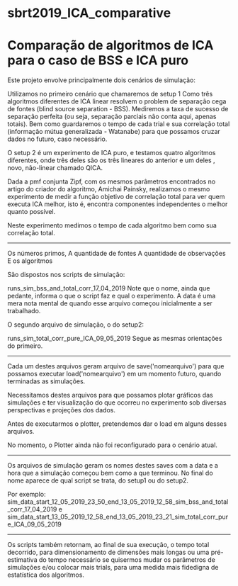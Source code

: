 # sbrt2019_ICA_comparative
# Comparação de algoritmos de ICA para o caso de BSS e ICA puro

Este projeto envolve principalmente dois cenários de simulação:

Utilizamos no primeiro cenário que chamaremos de setup 1
Como três algoritmos diferentes de ICA linear resolvem o problem de separação cega de fontes (blind source separation - BSS).
Mediremos a taxa de sucesso de separação perfeita (ou seja, separação parciais não conta aqui, apenas totais).
Bem como guardaremos o tempo de cada trial e sua correlação total (informação mútua generalizada - Watanabe) para que possamos
cruzar dados no futuro, caso necessário.

O setup 2 é um experimento de ICA puro, e testamos quatro algoritmos diferentes, onde três deles são os três lineares do anterior e um deles
, novo, não-linear chamado QICA.

Dada a pmf conjunta Zipf, com os mesmos parâmetros encontrados no artigo do criador do algoritmo, Amichai Painsky, realizamos o mesmo experimento
de medir a função objetivo de correlação total para ver quem executa ICA melhor, isto é, encontra componentes independentes o melhor quanto possível.

Neste experimento medimos o tempo de cada algoritmo bem como sua correlação total.

________________

Os números primos,
A quantidade de fontes
A quantidade de observações
E os algoritmos

São dispostos nos scripts de simulação:

runs_sim_bss_and_total_corr_17_04_2019
Note que o nome, ainda que pedante, informa o que o script faz e qual o experimento.
A data é uma mera nota mental de quando esse arquivo começou inicialmente a ser trabalhado.

O segundo arquivo de simulação, o do setup2:

runs_sim_total_corr_pure_ICA_09_05_2019
Segue as mesmas orientações do primeiro.

___________

Cada um destes arquivos geram arquivo de save('nomearquivo') para que possamos executar load('nomearquivo')
em um momento futuro, quando terminadas as simulações.

Necessitamos destes arquivos para que possamos plotar gráficos das simulações e ter visualização do que ocorreu no experimento
sob diversas perspectivas e projeções dos dados.

Antes de executarmos o plotter, pretendemos dar o load em alguns desses arquivos.

No momento, o Plotter ainda não foi reconfigurado para o cenário atual. 

________________________

Os arquivos de simulação geram os nomes destes saves com a data e a hora que a simulação começou bem como a que terminou.
No final do nome aparece de qual script se trata, do setup1 ou do setup2.

Por exemplo:
sim_data_start_12_05_2019_23_50_end_13_05_2019_12_58_sim_bss_and_total_corr_17_04_2019
e
sim_data_start_13_05_2019_12_58_end_13_05_2019_23_21_sim_total_corr_pure_ICA_09_05_2019

_______________________

Os scripts também retornam, ao final de sua execução, o tempo total decorrido, para dimensionamento de dimensões mais longas ou
uma pré-estimativa do tempo necessário se quisermos mudar os parâmetros de simulações e/ou colocar mais trials, para uma medida mais
fidedigna de estatística dos algoritmos.













